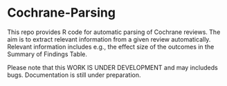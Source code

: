 # Cochrane-Parsing

This repo provides R code for automatic parsing of Cochrane reviews. 
The aim is to extract relevant information from a given review automatically. 
Relevant information includes e.g., the effect size of the outcomes in the Summary of Findings Table.


Please note that this WORK IS UNDER DEVELOPMENT and may includeds bugs. 
Documentation is still under preparation.
